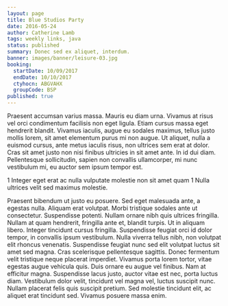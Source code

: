 ```yaml
---
layout: page
title: Blue Studios Party
date: 2016-05-24
author: Catherine Lamb
tags: weekly links, java
status: published
summary: Donec sed ex aliquet, interdum.
banner: images/banner/leisure-03.jpg
booking:
  startDate: 10/09/2017
  endDate: 10/10/2017
  ctyhocn: ABGVAHX
  groupCode: BSP
published: true
---
```

Praesent accumsan varius massa. Mauris eu diam urna. Vivamus at risus vel orci condimentum facilisis non eget ligula. Etiam cursus massa eget hendrerit blandit. Vivamus iaculis, augue eu sodales maximus, tellus justo mollis lorem, sit amet elementum purus mi non augue. Ut aliquet, nulla a euismod cursus, ante metus iaculis risus, non ultrices sem erat at dolor. Cras sit amet justo non nisi finibus ultricies in sit amet ante. In id dui diam. Pellentesque sollicitudin, sapien non convallis ullamcorper, mi nunc vestibulum mi, eu auctor sem ipsum tempor est.

1 Integer eget erat ac nulla vulputate molestie non sit amet quam
1 Nulla ultrices velit sed maximus molestie.

Praesent bibendum ut justo eu posuere. Sed eget malesuada ante, a egestas nulla. Aliquam erat volutpat. Morbi tristique sodales ante ut consectetur. Suspendisse potenti. Nullam ornare nibh quis ultrices fringilla. Nullam at quam hendrerit, fringilla ante et, blandit turpis. Ut in aliquam libero.
Integer tincidunt cursus fringilla. Suspendisse feugiat orci id dolor tempor, in convallis ipsum vestibulum. Nulla viverra tellus nibh, non volutpat elit rhoncus venenatis. Suspendisse feugiat nunc sed elit volutpat luctus sit amet sed magna. Cras scelerisque pellentesque sagittis. Donec fermentum velit tristique neque placerat imperdiet. Vivamus porta lorem tortor, vitae egestas augue vehicula quis. Duis ornare eu augue vel finibus. Nam at efficitur magna. Suspendisse lacus justo, auctor vitae est nec, porta luctus diam. Vestibulum dolor velit, tincidunt vel magna vel, luctus suscipit nunc. Nullam placerat felis quis suscipit pretium. Sed molestie tincidunt elit, ac aliquet erat tincidunt sed. Vivamus posuere massa enim.
